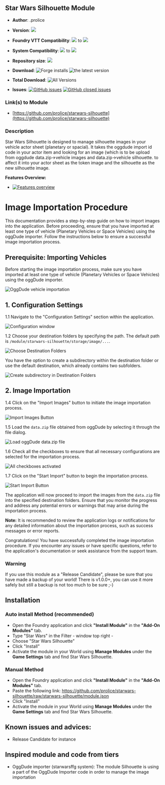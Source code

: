 
## Star Wars Silhouette Module

* **Author**: .prolice
* **Version**: ![](https://img.shields.io/github/v/release/prolice/starwars-silhouette?color=green&label=SW-Silhouette)
* **Foundry VTT Compatibility**: ![](https://img.shields.io/badge/Foundry-v10-informational) to ![](https://img.shields.io/badge/Foundry-v11.315-informational)

* **System Compatibility**: ![](https://img.shields.io/badge/Starwarsffg-v1.801-orange) to ![](https://img.shields.io/badge/Starwarsffg-v1.802-orange) 
* **Repository size**: ![](https://img.shields.io/github/repo-size/prolice/starwars-silhouette)
* **Download**: ![Forge installs](https://img.shields.io/badge/dynamic/json?label=Forge%20Installs&query=package.installs&suffix=%25&url=https%3A%2F%2Fforge-vtt.com%2Fapi%2Fbazaar%2Fpackage%2Fstarwars-silhouette)
				![the latest version](https://img.shields.io/github/downloads/prolice/starwars-silhouette/latest/total) 
				
* **Total Download**: ![All Versions](https://img.shields.io/github/downloads/prolice/starwars-silhouette/total) 
		
* **Issues**:
		[![GitHub issues](https://img.shields.io/github/issues/prolice/starwars-silhouette/bug.svg)](https://GitHub.com/prolice/starwars-silhouette/issues/)
		[![GitHub closed issues](https://img.shields.io/github/issues-closed-raw/prolice/starwars-silhouette/bug.svg)](https://GitHub.com/prolice/starwars-silhouette/issues-closed-raw/)
### Link(s) to Module
* [https://github.com/prolice/starwars-silhouette](https://github.com/prolice/starwars-silhouette)

### Description 
Star Wars Silhouette is designed to manage silhouette images in your vehicle actor sheet (planetary or spacial).
It takes the oggdude import id code in your actor item and looking for an image (which is to be upload from oggdude data.zip->vehicle images and data.zip->vehicle silhouette.
to affect it into your actor sheet as the token image and the silhouette as the new silhouette image.

**Features Overview:**
* [![Features overview](https://img.youtube.com/vi/l28kL0sw0fU/0.jpg)](https://youtu.be/l28kL0sw0fU)

# Image Importation Procedure

This documentation provides a step-by-step guide on how to import images into the application. Before proceeding, ensure that you have imported at least one type of vehicle (Planetary Vehicles or Space Vehicles) using the oggDude importer. Follow the instructions below to ensure a successful image importation process.

## Prerequisite: Importing Vehicles

Before starting the image importation process, make sure you have imported at least one type of vehicle (Planetary Vehicles or Space Vehicles) using the oggDude importer.

![OggDude vehicle importation](screenshot/OggDude_compendium.webp)

## 1. Configuration Settings

1.1 Navigate to the "Configuration Settings" section within the application.

![Configuration window](screenshot/Configuration_Window.webp)

1.2 Choose your destination folders by specifying the path. The default path is `/module/starwars-silhouette/storage/image/...`.

![Choose Destination Folders](screenshot/choose_destination.webp)

You have the option to create a subdirectory within the destination folder or use the default destination, which already contains two subfolders.

![Create subdirectory in Destination Folders](screenshot/import_images_button.webp)

## 2. Image Importation

1.4 Click on the "Import Images" button to initiate the image importation process.

![Import Images Button](screenshot/start_import_button.webp)

1.5 Load the `data.zip` file obtained from oggDude by selecting it through the file dialog.

![Load oggDude data.zip file](screenshot/Import_create_affect_window.webp)

1.6 Check all the checkboxes to ensure that all necessary configurations are selected for the importation process.

![All checkboxes activated](screenshot/All-checkboxes-activated.webp)

1.7 Click on the "Start Import" button to begin the importation process.

![Start Import Button](screenshot/All-checkboxes-activated.webp)

The application will now proceed to import the images from the `data.zip` file into the specified destination folders. Ensure that you monitor the progress and address any potential errors or warnings that may arise during the importation process.

**Note:** It is recommended to review the application logs or notifications for any detailed information about the importation process, such as success messages or error reports.

Congratulations! You have successfully completed the image importation procedure. If you encounter any issues or have specific questions, refer to the application's documentation or seek assistance from the support team.


### Warning
If you use this module as a "Release Candidate", please be sure that you have made a backup of your world!
There is v1.0.0+, you can use it more safely but still a backup is not too much to be sure ;-)

## Installation
### Auto install Method (recommended)
* Open the Foundry application and click **"Install Module"** in the **"Add-On Modules"** tab.
* Type "Star Wars" in the Filter - window top right - 
* Choose "Star Wars Silhouette"
* Click "Install"
* Activate the module in your World using **Manage Modules** under the **Game Settings** tab and find Star Wars Silhouette.

### Manual Method
* Open the Foundry application and click **"Install Module"** in the **"Add-On Modules"** tab.
* Paste the following link: https://github.com/prolice/starwars-silhouette/raw/starwars-silhouette/module.json
* Click "Install" 
* Activate the module in your World using **Manage Modules** under the **Game Settings** tab and find Star Wars Silhouette.

## Known issues and advices:
* Release Candidate for instance

## Inspired module and code from tiers
* OggDude importer (starwarsffg system): The module Silhouette is using a part of the OggDude Importer code in order to manage the image importation

